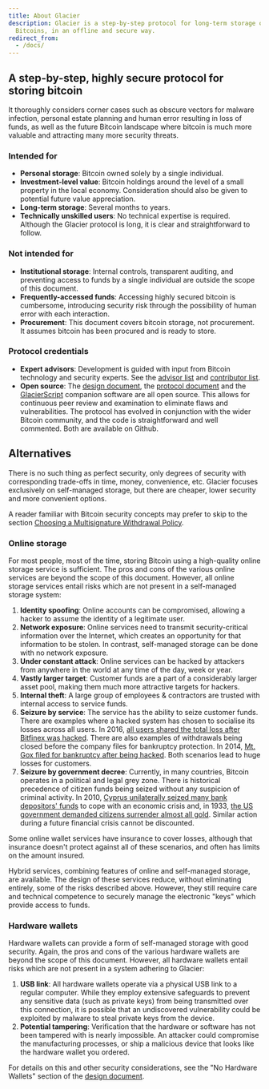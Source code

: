 ```yaml
---
title: About Glacier
description: Glacier is a step-by-step protocol for long-term storage of
  Bitcoins, in an offline and secure way.
redirect_from:
  - /docs/
---
```


## A step-by-step, highly secure protocol for storing bitcoin

It thoroughly considers corner cases such as obscure vectors for malware 
infection, personal estate planning and human error resulting in loss of funds, as 
well as the future Bitcoin landscape where bitcoin is much more valuable and 
attracting many more security threats.

### Intended for

* **Personal storage**: Bitcoin owned solely by a single individual.
* **Investment-level value**: Bitcoin holdings around the level of a small
property in the local economy. Consideration should also be given to potential
future value appreciation.
* **Long-term storage**: Several months to years.
* **Technically unskilled users**: No technical expertise is required. Although
the Glacier protocol is long, it is clear and straightforward to follow.

### Not intended for

* **Institutional storage**: Internal controls, transparent auditing, and 
preventing access to funds by a single individual are outside the scope of this 
document.
* **Frequently-accessed funds**: Accessing highly secured bitcoin is cumbersome, 
introducing security risk through the possibility of human error with each 
interaction.
* **Procurement**: This document covers bitcoin storage, not procurement. It assumes
bitcoin has been procured and is ready to store.

### Protocol credentials

* **Expert advisors**: Development is guided with input from Bitcoin technology and 
security experts. See the [advisor list](https://glacierprotocol.org/contributors/) and [contributor list](/docs/contribute/acknowledgments/).
* **Open source**: The [design document](/docs/design-doc/overview), the [protocol document](https://github.com/GlacierProtocol/glacierprotocol.github.io) 
and the [GlacierScript](https://github.com/GlacierProtocol/GlacierProtocol) companion
software are all open source. This allows for continuous peer review and
examination to eliminate flaws and vulnerabilities. The protocol has evolved in 
conjunction with the wider Bitcoin community, and the code is straightforward and 
well commented. Both are available on Github.

## Alternatives
There is no such thing as perfect security, only degrees of security with corresponding
trade-offs in time, money, convenience, etc. Glacier focuses exclusively
on self-managed storage, but there are cheaper, lower security and more convenient options.

A reader familiar with Bitcoin security concepts may prefer to skip to the section
[Choosing a Multisignature Withdrawal Policy](/docs/overview/multi-signature-security#choosing-a-multisignature-withdrawal-policy).

### Online storage

For most people, most of the time, storing Bitcoin using a high-quality online storage 
service is sufficient. The pros and cons of the various online services are beyond the 
scope of this document. However, all online storage services entail risks which are
not present in a self-managed storage system:

1. **Identity spoofing**: Online accounts can be compromised, allowing a hacker to
assume the identity of a legitimate user.
2. **Network exposure**: Online services need to transmit security-critical
information over the Internet, which creates an opportunity for that information
to be stolen. In contrast, self-managed storage can be done with no network
exposure.
3. **Under constant attack**: Online services can be hacked by attackers from anywhere in
the world at any time of the day, week or year.
4. **Vastly larger target**: Customer funds are a part of a considerably larger asset pool, making
them much more attractive targets for hackers.
5. **Internal theft**: A large group of employees & contractors are trusted with internal
access to service funds.
6. **Seizure by service**: The service has the ability to seize customer funds. There are
examples where a hacked system has chosen to socialise its losses across all users. In 2016, 
[all users shared the total loss after Bitfinex was hacked](http://www.bbc.com/news/technology-37009319).
There are also examples of withdrawals being closed before the company files for bankruptcy protection.
In 2014, [Mt. Gox filed for bankruptcy after being hacked](https://www.bbc.co.uk/news/technology-25233230).
Both scenarios lead to huge losses for customers.
7. **Seizure by government decree**: Currently, in many countries, Bitcoin operates in a political
and legal grey zone. There is historical precedence of citizen funds being seized without any
suspicion of criminal activity. In 2010, [Cyprus unilaterally seized many bank depositors' funds](https://www.theguardian.com/world/2013/mar/25/cyprus-bailout-deal-eu-closes-bank)
to cope with an economic crisis and, in 1933, [the US government demanded citizens surrender almost all gold](https://en.wikipedia.org/wiki/Executive_Order_6102). Similar action during a future financial
crisis cannot be discounted.

Some online wallet services have insurance to cover losses, although that
insurance doesn't protect against all of these scenarios, and often has limits
on the amount insured.

Hybrid services, combining features of online and self-managed storage, are available. The design
of these services reduce, without eliminating entirely, some of the risks described above. However,
they still require care and technical competence to securely manage the electronic "keys" which
provide access to funds.

### Hardware wallets

Hardware wallets can provide a form of self-managed storage with good security. Again, the pros
and cons of the various hardware wallets are beyond the scope of this document. However, all
hardware wallets entail risks which are not present in a system adhering to Glacier:

1. **USB link**: All hardware wallets operate via a physical USB link to a regular computer. While
they employ extensive safeguards to prevent any sensitive data (such as private keys) from being
transmitted over this connection, it is possible that an undiscovered vulnerability could be
exploited by malware to steal private keys from the device.
2. **Potential tampering**: Verification that the hardware or software has not been tampered with is
nearly impossible. An attacker could compromise the manufacturing processes, or ship a malicious
device that looks like the hardware wallet you ordered.

For details on this and other security considerations, see the "No Hardware Wallets" section of the
[design document](/docs/design-doc/overview).